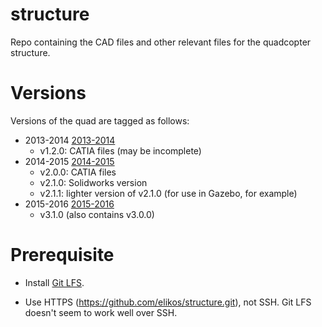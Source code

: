 # structure

Repo containing the CAD files and other relevant files for the quadcopter structure.

# Versions

Versions of the quad are tagged as follows:

* 2013-2014
[2013-2014](http://i.imgur.com/c47SALA.jpg)
  * v1.2.0: CATIA files (may be incomplete)
* 2014-2015
[2014-2015](http://i.imgur.com/eHG52JR.jpg)
  * v2.0.0: CATIA files
  * v2.1.0: Solidworks version
  * v2.1.1: lighter version of v2.1.0 (for use in Gazebo, for example)
* 2015-2016
[2015-2016](http://i.imgur.com/KmiRHTE.jpg)
  * v3.1.0 (also contains v3.0.0)

# Prerequisite

* Install [Git LFS](https://git-lfs.github.com/).

* Use HTTPS (https://github.com/elikos/structure.git), not SSH. Git LFS doesn't seem to work well over SSH.